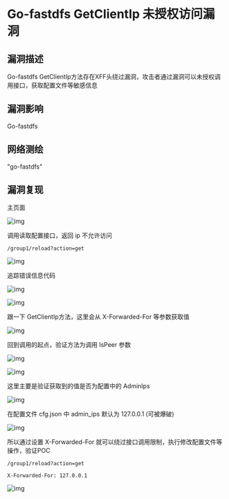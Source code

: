 # Go-fastdfs GetClientIp 未授权访问漏洞

## 漏洞描述

Go-fastdfs GetClientIp方法存在XFF头绕过漏洞，攻击者通过漏洞可以未授权调用接口，获取配置文件等敏感信息

## 漏洞影响

<a-checkbox checked>Go-fastdfs  </a-checkbox></br>

## 网络测绘

<a-checkbox checked>"go-fastdfs" </a-checkbox></br>

## 漏洞复现

主页面

![img](https://security-1310978225.cos.ap-beijing.myqcloud.com/public/img/1680944897657-800f832f-0834-4ac3-bf45-bd1f208326a4-20230415101718568.png)

调用读取配置接口，返回 ip 不允许访问

```plain
/group1/reload?action=get
```

![img](https://security-1310978225.cos.ap-beijing.myqcloud.com/public/img/1680947487576-fe109286-5b54-4719-8a6c-97d0bab0195e.png)

追踪错误信息代码

![img](https://security-1310978225.cos.ap-beijing.myqcloud.com/public/img/1680947601766-4ef44fa9-6daf-429f-b744-b8c9816f705f.png)

![img](https://security-1310978225.cos.ap-beijing.myqcloud.com/public/img/1680947698319-f074adce-1bb0-4d6c-892f-75a9e97499fc.png)

跟一下 GetClientIp方法，这里会从 X-Forwarded-For 等参数获取值

![img](https://security-1310978225.cos.ap-beijing.myqcloud.com/public/img/1680947727700-28338520-a44b-4dc0-aaea-d8472455cae9.png)

回到调用的起点，验证方法为调用 IsPeer 参数

![img](https://security-1310978225.cos.ap-beijing.myqcloud.com/public/img/1680956299322-f59b1eb3-ec47-4c26-8e65-ea899bb4fce1.png)

![img](https://security-1310978225.cos.ap-beijing.myqcloud.com/public/img/1680956399670-9e08c9e2-187c-48ad-9cd9-2fafd245061d.png)

这里主要是验证获取到的值是否为配置中的 AdminIps

![img](https://security-1310978225.cos.ap-beijing.myqcloud.com/public/img/1680956485885-f8063692-42e2-4287-80fa-9513fcac3d99.png)

在配置文件 cfg.json 中 admin_ips 默认为 127.0.0.1 (可被爆破)

![img](https://security-1310978225.cos.ap-beijing.myqcloud.com/public/img/1680956563169-0313e611-f10e-4104-9ce2-893ed316ebc9.png)

所以通过设置 X-Forwarded-For 就可以绕过接口调用限制，执行修改配置文件等操作，验证POC

```plain
/group1/reload?action=get

X-Forwarded-For: 127.0.0.1
```

![img](https://security-1310978225.cos.ap-beijing.myqcloud.com/public/img/1680956654166-f02b3f8a-e474-4749-8290-7e6890d937dd.png)